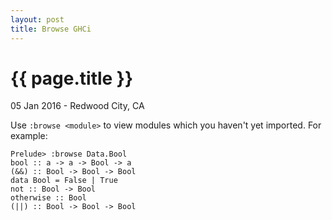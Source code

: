```yaml
---
layout: post
title: Browse GHCi
---
```


{{ page.title }}
================

<p class="meta">05 Jan 2016 - Redwood City, CA</p>

Use `:browse <module>` to view modules which you haven't yet imported. For example:

    Prelude> :browse Data.Bool
    bool :: a -> a -> Bool -> a
    (&&) :: Bool -> Bool -> Bool
    data Bool = False | True
    not :: Bool -> Bool
    otherwise :: Bool
    (||) :: Bool -> Bool -> Bool

